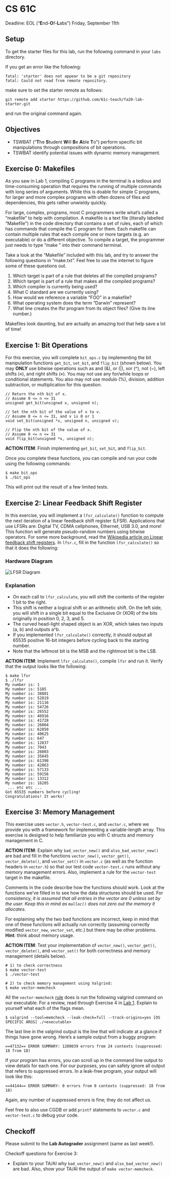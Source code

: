 # CS 61C

Deadline: EOL (“**E**nd-**O**f-**L**abs”) Friday, September 11th

## Setup

To get the starter files for this lab, run the following command in your `labs` directory.

If you get an error like the following:

```
fatal: 'starter' does not appear to be a git repository
fatal: Could not read from remote repository.

```

make sure to set the starter remote as follows:

```
git remote add starter https://github.com/61c-teach/fa20-lab-starter.git

```

and run the original command again.

## Objectives

-   TSWBAT (“**T**he **S**tudent **W**ill **B**e **A**ble **T**o”) perform specific bit manipulations through compositions of bit operations.
-   TSWBAT identify potential issues with dynamic memory management.

## Exercise 0: Makefiles

As you saw in Lab 1, compiling C programs in the terminal is a tedious and time-consuming operation that requires the running of multiple commands with long series of arguments. While this is doable for simple C programs, for larger and more complex programs with often dozens of files and dependencies, this gets rather unwieldy quickly.

For large, complex, programs, most C programmers write what’s called a “makefile” to help with compilation. A makefile is a text file (literally labelled “Makefile”) in the code directory that contains a set of rules, each of which has commands that compile the C program for them. Each makefile can contain multiple rules that each compile one or more targets (e.g. an executable) or do a different objective. To compile a target, the programmer just needs to type “make " into their command terminal.

Take a look at the “Makefile” included with this lab, and try to answer the following questions in “make.txt”. Feel free to use the internet to figure some of these questions out.

1.  Which target is part of a rule that deletes all the compiled programs?
2.  Which target is part of a rule that makes all the compiled programs?
3.  Which compiler is currently being used?
4.  What C standard are we currently using?
5.  How would we reference a variable “FOO” in a makefile?
6.  What operating system does the term “Darwin” represent?
7.  What line creates the lfsr program from its object files? (Give its line number.)

Makefiles look daunting, but are actually an amazing tool that help save a lot of time!

## Exercise 1: Bit Operations

For this exercise, you will complete `bit_ops.c` by implementing the bit manipulation functions `get_bit`, `set_bit`, and `flip_bit` (shown below). You may **ONLY** use bitwise operations such as and (&), or (|), xor (^), not (~), left shifts («), and right shifts (»). You may not use any for/while loops or conditional statements. You also may not use modulo (%), division, addition subtraction, or multiplication for this question.

```
// Return the nth bit of x.
// Assume 0 <= n <= 31
unsigned get_bit(unsigned x, unsigned n);

// Set the nth bit of the value of x to v.
// Assume 0 <= n <= 31, and v is 0 or 1
void set_bit(unsigned *x, unsigned n, unsigned v);

// Flip the nth bit of the value of x.
// Assume 0 <= n <= 31
void flip_bit(unsigned *x, unsigned n);

```

**ACTION ITEM**: Finish implementing `get_bit`, `set_bit`, and `flip_bit`.

Once you complete these functions, you can compile and run your code using the following commands:

```
$ make bit_ops
$ ./bit_ops

```

This will print out the result of a few limited tests.

## Exercise 2: Linear Feedback Shift Register

In this exercise, you will implement a `lfsr_calculate()` function to compute the next iteration of a linear feedback shift register (LFSR). Applications that use LFSRs are: Digital TV, CDMA cellphones, Ethernet, USB 3.0, and more! This function will generate pseudo-random numbers using bitwise operators. For some more background, read the [Wikipedia article on Linear feedback shift registers](https://web.archive.org/web/20220121172538/https://en.wikipedia.org/wiki/Linear-feedback_shift_register). In `lfsr.c`, fill in the function `lfsr_calculate()` so that it does the following:

### Hardware Diagram

![LFSR Diagram](/img/cs61c/LFSR-F18.gif)

### Explanation

-   On each call to `lfsr_calculate`, you will shift the contents of the register 1 bit to the right.
-   This shift is neither a logical shift or an arithmetic shift. On the left side, you will shift in a single bit equal to the Exclusive Or (XOR) of the bits originally in position 0, 2, 3, and 5.
-   The curved head-light shaped object is an XOR, which takes two inputs (a, b) and outputs a^b.
-   If you implemented `lfsr_calculate()` correctly, it should output all 65535 positive 16-bit integers before cycling back to the starting number.
-   Note that the leftmost bit is the MSB and the rightmost bit is the LSB.

**ACTION ITEM**: Implement `lfsr_calculate()`, compile `lfsr` and run it. Verify that the output looks like the following:

```
$ make lfsr
$ ./lfsr
My number is: 1
My number is: 5185
My number is: 38801
My number is: 52819
My number is: 21116
My number is: 54726
My number is: 26552
My number is: 46916
My number is: 41728
My number is: 26004
My number is: 62850
My number is: 40625
My number is: 647
My number is: 12837
My number is: 7043
My number is: 26003
My number is: 35845
My number is: 61398
My number is: 42863
My number is: 57133
My number is: 59156
My number is: 13312
My number is: 16285
 ... etc etc ...
Got 65535 numbers before cycling!
Congratulations! It works!

```

## Exercise 3: Memory Management

This exercise uses `vector.h`, `vector-test.c`, and `vector.c`, where we provide you with a framework for implementing a variable-length array. This exercise is designed to help familiarize you with C structs and memory management in C.

**ACTION ITEM**: Explain why `bad_vector_new()` and `also_bad_vector_new()` are bad and fill in the functions `vector_new()`, `vector_get()`, `vector_delete()`, and `vector_set()` in `vector.c` (as well as the function headers in `vector.h`) so that our test code `vector-test.c` runs without any memory management errors. Also, implement a rule for the `vector-test` target in the makefile.

Comments in the code describe how the functions should work. Look at the functions we’ve filled in to see how the data structures should be used. For consistency, _it is assumed that all entries in the vector are 0 unless set by the user. Keep this in mind as `malloc()` does not zero out the memory it allocates._

For explaining why the two bad functions are incorrect, keep in mind that one of these functions will actually run correctly (assuming correctly modified `vector_new`, `vector_set`, etc.) but there may be other problems. **Hint**: think about memory usage.

**ACTION ITEM**: Test your implementation of `vector_new()`, `vector_get()`, `vector_delete()`, and `vector_set()` for both correctness and memory management (details below).

```
# 1) to check correctness
$ make vector-test
$ ./vector-test

# 2) to check memory management using Valgrind:
$ make vector-memcheck

```

All the `vector-memcheck` [rule](https://web.archive.org/web/20220121172538/https://www.gnu.org/software/make/manual/make.html#Rule-Introduction) does is run the following valgrind command on our executable. For a review, read through Exercise 4 in [Lab 1](https://web.archive.org/web/20220121172538/https://inst.eecs.berkeley.edu/~cs61c/fa20/labs/lab01/). Explain to yourself what each of the flags mean.

```
$ valgrind --tool=memcheck --leak-check=full --track-origins=yes [OS SPECIFIC ARGS] ./<executable>

```

The last line in the valgrind output is the line that will indicate at a glance if things have gone wrong. Here’s a sample output from a buggy program:

```
==47132== ERROR SUMMARY: 1200039 errors from 24 contexts (suppressed: 18 from 18)

```

If your program has errors, you can scroll up in the command line output to view details for each one. For our purposes, you can safely ignore all output that refers to suppressed errors. In a leak-free program, your output will look like this:

```
==44144== ERROR SUMMARY: 0 errors from 0 contexts (suppressed: 18 from 18)

```

Again, any number of suppressed errors is fine; they do not affect us.

Feel free to also use CGDB or add `printf` statements to `vector.c` and `vector-test.c` to debug your code.

## Checkoff

Please submit to the **Lab Autograder** assignment (same as last week!).

Checkoff questions for Exercise 3:

-   Explain to your TA/AI why `bad_vector_new()` and `also_bad_vector_new()` are bad. Also, show your TA/AI the output of `make vector-memcheck`.
